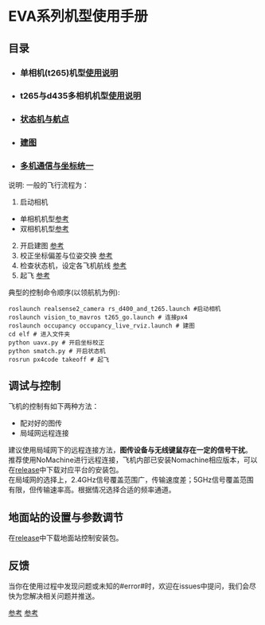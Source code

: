 # EVA系列机型使用手册

## 目录
 * ### 单相机(t265)机型[使用说明](https://github.com/BIT-zhwang/uav-release/blob/master/t265.md)

 * ### t265与d435多相机机型[使用说明](https://github.com/BIT-zhwang/uav-release/blob/master/t265+d435.md)

 * ### [状态机与航点](https://github.com/BIT-zhwang/uav-release/blob/master/状态机.md)

 * ### [建图](https://github.com/BIT-zhwang/uav-release/blob/master/2d建图.md)
 
 * ### [多机通信与坐标统一](https://github.com/BIT-zhwang/uav-release/blob/master/多机通信与坐标统一.md)

说明:
一般的飞行流程为：
1. 启动相机
 - 单相机机型[参考](https://github.com/BIT-zhwang/uav-release/blob/master/t265.md)
 - 双相机机型[参考](https://github.com/BIT-zhwang/uav-release/blob/master/t265+d435.md)
2. 开启建图
 [参考](https://github.com/BIT-zhwang/uav-release/blob/master/2d建图.md)
3. 校正坐标偏差与位姿交换
 [参考](https://github.com/BIT-zhwang/uav-release/blob/master/多机通信与坐标统一.md)
4. 检查状态机，设定各飞机航线
 [参考](https://github.com/BIT-zhwang/uav-release/blob/master/状态机.md)
5. 起飞
 [参考](https://github.com/BIT-zhwang/uav-release/blob/master/状态机.md)

典型的控制命令顺序(以领航机为例):
```
roslaunch realsense2_camera rs_d400_and_t265.launch #启动相机
roslaunch vision_to_mavros t265_go.launch # 连接px4
roslaunch occupancy occupancy_live_rviz.launch # 建图
cd elf # 进入文件夹
python uavx.py # 开启坐标校正
python smatch.py # 开启状态机 
rosrun px4code takeoff # 起飞
```

## 调试与控制

飞机的控制有如下两种方法：
* 配对好的图传
* 局域网远程连接

建议使用局域网下的远程连接方法，**图传设备与无线键鼠存在一定的信号干扰**。
推荐使用NoMachine进行远程连接，飞机内部已安装Nomachine相应版本，可以在[release](https://github.com/BIT-zhwang/uav-release/releases/tag/nomachine_packages)中下载对应平台的安装包。  
在局域网的选择上，2.4GHz信号覆盖范围广，传输速度差；5GHz信号覆盖范围有限，但传输速率高。根据情况选择合适的频率通道。

## 地面站的设置与参数调节

在[release](https://github.com/BIT-zhwang/uav-release/releases/tag/QGroundControl)中下载地面站控制安装包。

## 反馈

当你在使用过程中发现问题或未知的#error#时，欢迎在issues中提问，我们会尽快为您解决相关问题并推送。

 [参考](https://github.com/BIT-zhwang/uav-release/blob/master/状态机.md)
 [参考](https://github.com/BIT-zhwang/uav-release/blob/master/状态机.md)
